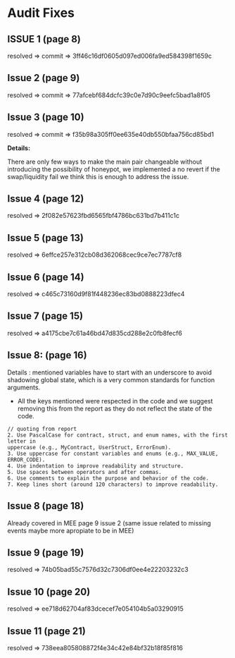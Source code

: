 # Audit Fixes

## ISSUE 1 (page 8)

resolved => commit => 3ff46c16df0605d097ed006fa9ed584398f1659c

## Issue 2 (page 9)

resolved => commit => 77afcebf684dcfc39c0e7d90c9eefc5bad1a8f05

## Issue 3 (page 10)
 
resolved => commit => f35b98a305ff0ee635e40db550bfaa756cd85bd1

**Details:**
  
There are only few ways to make the main pair changeable without introducing the possibility of honeypot, we implemented a no revert if the swap/liquidity fail we think this is enough to address the issue.

## Issue 4 (page 12)

resolved => 2f082e57623fbd6565fbf4786bc631bd7b411c1c

## Issue 5 (page 13)

resolved => 6effce257e312cb08d362068cec9ce7ec7787cf8

## Issue 6 (page 14)

resolved => c465c73160d9f81f448236ec83bd0888223dfec4

## Issue 7 (page 15)

resolved => a4175cbe7c61a46bd47d835cd288e2c0fb8fecf6

## Issue 8: (page 16)

Details : mentioned variables have to start with an underscore to avoid shadowing global state, which is a very common standards for function arguments.

* All the keys mentioned were respected in the code and we suggest removing this from the report as they do not reflect the state of the code.

```text
// quoting from report 
2. Use PascalCase for contract, struct, and enum names, with the first letter in
uppercase (e.g., MyContract, UserStruct, ErrorEnum).
3. Use uppercase for constant variables and enums (e.g., MAX_VALUE,
ERROR_CODE).
4. Use indentation to improve readability and structure.
5. Use spaces between operators and after commas.
6. Use comments to explain the purpose and behavior of the code.
7. Keep lines short (around 120 characters) to improve readability.
```

## Issue 8 (page 18)

Already covered in MEE page 9 issue 2 (same issue related to missing events maybe more apropiate to be in MEE)

## Issue 9 (page 19) 

resolved => 74b05bad55c7576d32c7306df0ee4e22203232c3

## Issue 10 (page 20)

resolved => ee718d62704af83dcecef7e054104b5a03290915

## Issue 11 (page 21)
resolved => 738eea805808872f4e34c42e84bf32b18f85f816
